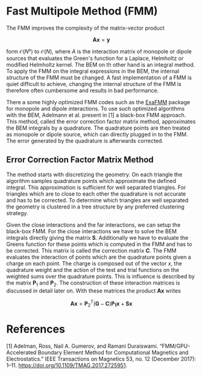 # Fast Multipole Method (FMM)

The FMM improves the complexity of the matrix-vector product

$$\mathbf{A} \mathbf{x}  = \mathbf{y}$$

form $\mathcal{O}(N²)$ to $\mathcal{O}(N)$, where $A$ is the interaction matrix of monopole or dipole sources that evaluates the Green's function for a Laplace, Helmholtz or modified Helmholtz kernel. The BEM on th other hand is an integral method. To apply the FMM on the integral expressions in the BEM, the internal structure of the FMM must be changed. A fast implementation of a FMM is quiet difficult to achieve, changing the internal structure of the FMM is therefore often cumbersome and results in bad performance. 

There a some highly optimized FMM codes such as the [ExaFMM](https://github.com/exafmm/exafmm-t) package for monopole and dipole interactions. To use such optimized algorithms with the BEM, Adelmann et al. present in [1] a black-box FMM approach. This method, called the error correction factor matrix method, approximates the BEM integrals by a quadrature. The  quadrature points are then treated as monopole or dipole source, which can directly plugged in to the FMM. The error generated by the quadrature is afterwards corrected. 

## Error Correction Factor Matrix Method
The method starts with discretizing the geometry. On each triangle the algorithm samples quadrature points which approximate the defined integral. This approximation is sufficient for well separated triangles. For triangles which are to close to each other the quadrature is not accurate and has to be corrected. To determine which triangles are well separated the geometry is clustered in a tree structure by any preferred clustering strategy. 

Given the close interactions and the far interactions, we can setup the black-box FMM. For the close interactions we have to solve the BEM integrals directly giving the matrix $\mathbf{S}$. Additionally we have to evaluate the Greens function for these points which is computed in the FMM and has to be corrected. This matrix is called the correction matrix $\mathbf{C}$. 
The FMM evaluates the interaction of points which are the quadrature points given a charge on each point. The charge is composed out of the vector $x$, the quadrature weight and the action of the test and trial functions on the weighted sums over the quadrature points. This is influence is described by the matrix $\mathbf{P}_1$ and $\mathbf{P}_2$. The  construction of these interaction matrices is discussed in detail later on. 
With these matrices the product $\mathbf{Ax}$ writes

$$\mathbf{A} \mathbf{x} = \mathbf{P}_2^T(\mathbf{G}-\mathbf{C})\mathbf{P_1}\mathbf{x} + \mathbf{S}\mathbf{x}$$


# References
[1] Adelman, Ross, Nail A. Gumerov, and Ramani Duraiswami. “FMM/GPU-Accelerated Boundary Element Method for Computational Magnetics and Electrostatics.” IEEE Transactions on Magnetics 53, no. 12 (December 2017): 1–11. https://doi.org/10.1109/TMAG.2017.2725951.